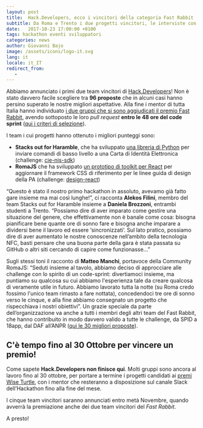 ```yaml
---
layout: post
title:  Hack.Developers, ecco i vincitori della categoria Fast Rabbit
subtitle: Da Roma e Trento i due progetti vincitori, le interviste con i membri dei team
date:   2017-10-23 17:00:00 +0100
tags: hackathon eventi sviluppatori
categories: news
author: Giovanni Bajo
image: /assets/icons/logo-it.svg
lang: it
locale: it_IT
redirect_from:
   - 
---
```

Abbiamo annunciato i primi due team vincitori di [Hack.Developers](https://hack.developers.italia.it/)! Non è stato davvero facile scegliere tra **96 proposte** che in alcuni casi hanno persino superato le nostre migliori aspettative. Alla fine i mentor di tutta Italia hanno individuato [i due gruppi che si sono aggiudicati il premio Fast Rabbit](https://hack.developers.italia.it/premiazione-fast-rabbit/), avendo sottoposto le loro *pull request* **entro le 48 ore del code sprint** ([qui i criteri di selezione](https://hack.developers.italia.it/premi/)). 

I team i cui progetti hanno ottenuto i migliori punteggi sono:

 - **Stacks out for Haramble**, che ha sviluppato [una libreria di Python](https://github.com/italia/cie-nis-sdk/pull/3) per inviare comandi di basso livello a una Carta di Identità Elettronica (challenge: [cie-nis-sdk](https://github.com/italia/cie-nis-sdk))
 - **RomaJS** che ha sviluppato [un prototipo di toolkit per React](https://github.com/italia/design-react/pull/4) per aggiornare il framework CSS di riferimento per le linee guida di design della PA (challenge: [design-react](https://github.com/italia/design-react/issues/1))

“Questo è stato il nostro primo hackathon in assoluto, avevamo già fatto gare insieme ma mai così lunghe!”, ci racconta **Alekos Filini**, membro del team Stacks out for Haramble insieme a **Daniela Brozzoni**, entrambi studenti a Trento. “Possiamo dire di aver imparato come gestire una situazione del genere, che effettivamente non è banale come cosa: bisogna pianificare bene quante ore di sonno fare e bisogna anche imparare a dividersi bene il lavoro ed essere ‘sincronizzati’. Sul lato pratico, possiamo dire di aver aumentato le nostre conoscenze nell’ambito della tecnologia NFC, basti pensare che una buona parte della gara è stata passata su GitHub o altri siti cercando di capire come funzionasse…”

Sugli stessi toni il racconto di **Matteo Manchi**, portavoce della Community RomaJS: “Seduti insieme al tavolo, abbiamo deciso di approcciare alle challenge con lo spirito di un code-sprint: divertiamoci insieme, ma puntiamo su qualcosa su cui abbiamo l'esperienza tale da creare qualcosa di veramente utile in futuro. Abbiamo lavorato tutta la notte (su Roma credo fossimo l'unico team rimasto a fare nottata), concedendoci tre ore di sonno verso le cinque, e alla fine abbiamo consegnato un progetto che rispecchiava i nostri obiettivi”.
Un grazie speciale da parte dell’organizzazione va anche a tutti i membri degli altri team del Fast Rabbit, che hanno contribuito in modo davvero valido a  tutte le challenge, da SPID a 18app, dal DAF all’ANPR ([qui le 30 migliori proposte](https://hack.developers.italia.it/premiazione-fast-rabbit/)). 

## C'è tempo fino al 30 Ottobre per vincere un premio!

Come sapete **Hack.Developers non finisce qui**. Molti gruppi sono ancora al lavoro fino al 30 ottobre, per portare a termine i progetti candidati ai [premi Wise Turtle](https://hack.developers.italia.it/premi/), con i mentor che resteranno a disposizione sul canale Slack dell’Hackathon fino alla fine del mese. 

I cinque team vincitori saranno annunciati entro metà Novembre, quando avverrà la premiazione anche dei due team vincitori del *Fast Rabbit*.

A presto!
